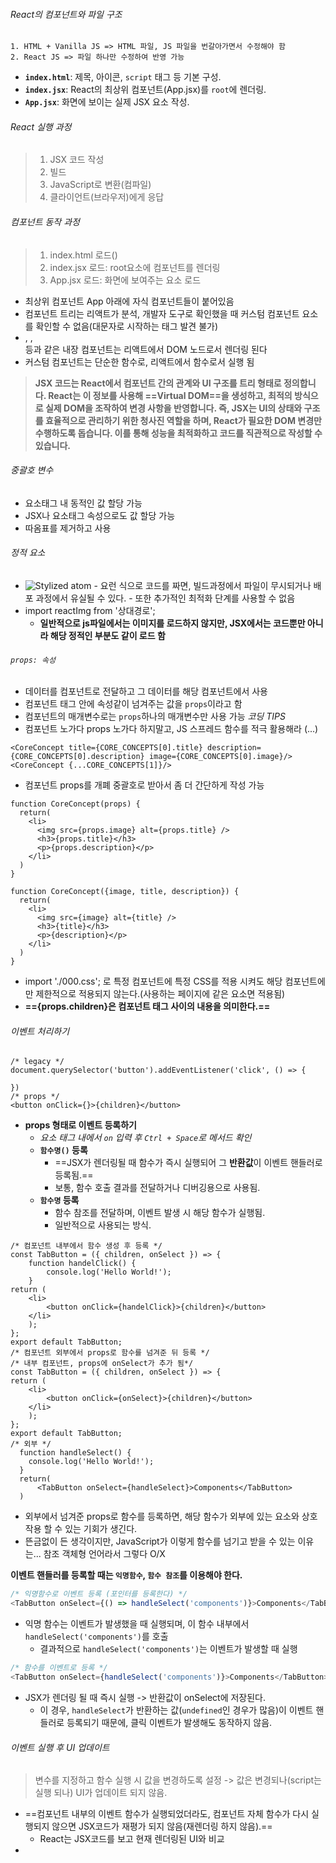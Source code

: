 ###### React의 컴포넌트와 파일 구조
	1. HTML + Vanilla JS => HTML 파일, JS 파일을 번갈아가면서 수정해야 함
	2. React JS => 파일 하나만 수정하여 반영 가능
- **`index.html`**: 제목, 아이콘, `script` 태그 등 기본 구성.
- **`index.jsx`**: React의 최상위 컴포넌트(App.jsx)를 `root`에 렌더링.
- **`App.jsx`**: 화면에 보이는 실제 JSX 요소 작성.
###### React 실행 과정
> 1. JSX 코드 작성 
> 2. 빌드 
> 3. JavaScript로 변환(컴파일) 
> 4. 클라이언트(브라우저)에게 응답
###### 컴포넌트 동작 과정
> 1. index.html 로드(<script type="module" src="index.jsx"></script>)
> 2. index.jsx 로드: root요소에 <App /> 컴포넌트를 렌더링
> 3. App.jsx 로드: 화면에 보여주는 요소 로드
- 최상위 컴포넌트 App 아래에 자식 컴포넌트들이 붙어있음
- 컴포넌트 트리는 리액트가 분석, 개발자 도구로 확인했을 때 커스텀 컴포넌트 요소를 확인할 수 없음(대문자로 시작하는 태그 발견 불가)
- <head></head>, <image />, <div></div>등과 같은 내장 컴포넌트는 리액트에서 DOM 노드로서 렌더링 된다
- 커스텀 컴포넌트는 단순한 함수로, 리액트에서 함수로서 실행 됨

> **JSX 코드는 React에서 컴포넌트 간의 관계와 UI 구조를 트리 형태로 정의합니다. React는 이 정보를 사용해 ==Virtual DOM==을 생성하고, 최적의 방식으로 실제 DOM을 조작하여 변경 사항을 반영합니다. 즉, JSX는 UI의 상태와 구조를 효율적으로 관리하기 위한 청사진 역할을 하며, React가 필요한 DOM 변경만 수행하도록 돕습니다. 이를 통해 성능을 최적화하고 코드를 직관적으로 작성할 수 있습니다.**
###### 중괄호 변수
- 요소태그 내 동적인 값 할당 가능
- JSX나 요소태그 속성으로도 값 할당 가능
- 따옴표를 제거하고 사용
###### 정적 요소
- <img src="src/assets/react-core-concepts.png" alt="Stylized atom" /> 
	- 요런 식으로 코드를 짜면, 빌드과정에서 파일이 무시되거나 배포 과정에서 유실될 수 있다.
	- 또한 추가적인 최적화 단계를 사용할 수 없음
- import reactImg from '상대경로';
	- **일반적으로 js파일에서는 이미지를 로드하지 않지만, JSX에서는 코드뿐만 아니라 해당 정적인 부분도 같이 로드 함**
###### `props: 속성`
- 데이터를 컴포넌트로 전달하고 그 데이터를 해당 컴포넌트에서 사용
- 컴포넌트 태그 안에 속성같이 넘겨주는 값을 `props`이라고 함
- 컴포넌트의 매개변수로는 `props`하나의 매개변수만 사용 가능
_코딩 TIPS_
- 컴포넌트 노가다 props 노가다 하지말고, JS 스프레드 함수를 적극 활용해라 (...)
```JSX
<CoreConcept title={CORE_CONCEPTS[0].title} description={CORE_CONCEPTS[0].description} image={CORE_CONCEPTS[0].image}/>
<CoreConcept {...CORE_CONCEPTS[1]}/>
```
- 컴포넌트 props를 개폐 중괄호로 받아서 좀 더 간단하게 작성 가능
```JSX
function CoreConcept(props) {
  return(
    <li>
      <img src={props.image} alt={props.title} />
      <h3>{props.title}</h3>
      <p>{props.description}</p>
    </li>
  )
}

function CoreConcept({image, title, description}) {
  return(
    <li>
      <img src={image} alt={title} />
      <h3>{title}</h3>
      <p>{description}</p>
    </li>
  )
}
```
- import './000.css'; 로 특정 컴포넌트에 특정 CSS를 적용 시켜도 해당 컴포넌트에만 제한적으로 적용되지 않는다.(사용하는 페이지에 같은 요소면 적용됨)
- **=={props.children}은 컴포넌트 태그 사이의 내용을 의미한다.==**
###### 이벤트 처리하기
```JSX
/* legacy */
document.querySelector('button').addEventListener('click', () => {

})
/* props */
<button onClick={}>{children}</button>
```
- **props 형태로 이벤트 등록하기**
	- *요소 태그 내에서 `on` 입력 후 `Ctrl + Space`로 메서드 확인*
	- **`함수명()` 등록** 
		- ==JSX가 렌더링될 때 함수가 즉시 실행되어 그 **반환값**이 이벤트 핸들러로 등록됨.== 
		- 보통, 함수 호출 결과를 전달하거나 디버깅용으로 사용됨.
	- **`함수명` 등록** 
		- 함수 참조를 전달하며, 이벤트 발생 시 해당 함수가 실행됨. 
		- 일반적으로 사용되는 방식.
```JSX
/* 컴포넌트 내부에서 함수 생성 후 등록 */
const TabButton = ({ children, onSelect }) => {
    function handelClick() {
        console.log('Hello World!');
    }    
return (
    <li>
        <button onClick={handelClick}>{children}</button>
    </li>
    );
};
export default TabButton;
/* 컴포넌트 외부에서 props로 함수를 넘겨준 뒤 등록 */
/* 내부 컴포넌트, props에 onSelect가 추가 됨*/
const TabButton = ({ children, onSelect }) => {
return (
    <li>
        <button onClick={onSelect}>{children}</button>
    </li>
    );
};
export default TabButton;
/* 외부 */
  function handleSelect() {
    console.log('Hello World!');
  }
  return(
	  <TabButton onSelect={handleSelect}>Components</TabButton>
  )
```
- 외부에서 넘겨준 props로 함수를 등록하면, 해당 함수가 외부에 있는 요소와 상호작용 할 수 있는 기회가 생긴다.
- 뜬금없이 든 생각이지만, JavaScript가 이렇게 함수를 넘기고 받을 수 있는 이유는... 참조 객체형 언어라서 그렇다 O/X

**이벤트 핸들러를 등록할 때는 `익명함수`, `함수 참조`를 이용해야 한다.**
```Javascript
/* 익명함수로 이벤트 등록 (포인터를 등록한다) */
<TabButton onSelect={() => handleSelect('components')}>Components</TabButton>
```
- 익명 함수는 이벤트가 발생했을 때 실행되며, 이 함수 내부에서 `handleSelect('components')`를 호출
	- 결과적으로 `handleSelect('components')`는 이벤트가 발생할 때 실행
```Javascript
/* 함수를 이벤트로 등록 */
<TabButton onSelect={handleSelect('components')}>Components</TabButton>
```
- JSX가 렌더링 될 때 즉시 실행 -> 반환값이 onSelect에 저장된다.
	- 이 경우, `handleSelect`가 반환하는 값(`undefined`인 경우가 많음)이 이벤트 핸들러로 등록되기 때문에, 클릭 이벤트가 발생해도 동작하지 않음.
###### 이벤트 실행 후 UI 업데이트
> 변수를 지정하고 함수 실행 시 값을 변경하도록 설정 -> 값은 변경되나(script는 실행 되나) UI가 업데이트 되지 않음.

- ==컴포넌트 내부의 이벤트 함수가 실행되었더라도, 컴포넌트 자체 함수가 다시 실행되지 않으면 JSX코드가 재평가 되지 않음(재렌더링 하지 않음).==
	- React는 JSX코드를 보고 현재 렌더링된 UI와 비교
- 